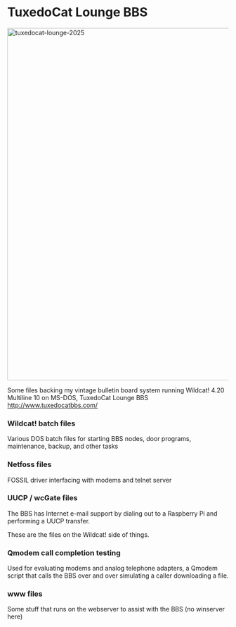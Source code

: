 # TuxedoCat Lounge BBS

<img width="800" alt="tuxedocat-lounge-2025" src="https://github.com/user-attachments/assets/ef0993de-0821-45df-8d40-8f27b53a0055" />

Some files backing my vintage bulletin board system running Wildcat! 4.20 Multiline 10
on MS-DOS, TuxedoCat Lounge BBS  http://www.tuxedocatbbs.com/

### Wildcat! batch files

Various DOS batch files for starting BBS nodes, door programs, maintenance,
backup, and other tasks

### Netfoss files

FOSSIL driver interfacing with modems and telnet server

### UUCP / wcGate files

The BBS has Internet e-mail support by dialing out to a Raspberry Pi
and performing a UUCP transfer.

These are the files on the Wildcat! side of things.

### Qmodem call completion testing

Used for evaluating modems and analog telephone adapters, a Qmodem script that calls the BBS over and over simulating
a caller downloading a file.

### www files

Some stuff that runs on the webserver to assist with the BBS (no winserver here)
